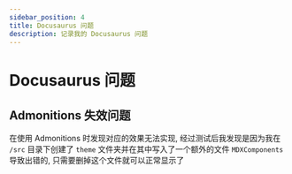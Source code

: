 ```yaml
---
sidebar_position: 4
title: Docusaurus 问题
description: 记录我的 Docusaurus 问题
---
```

# Docusaurus 问题
## Admonitions 失效问题
在使用 Admonitions 时发现对应的效果无法实现, 经过测试后我发现是因为我在 `/src` 目录下创建了 `theme` 文件夹并在其中写入了一个额外的文件 `MDXComponents` 导致出错的, 只需要删掉这个文件就可以正常显示了

